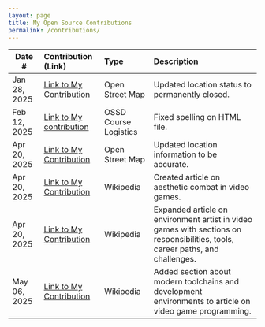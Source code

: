 ```yaml
---
layout: page
title: My Open Source Contributions
permalink: /contributions/
---
```


<!--
Type of the contribution should be "Wikipedia edit", "OpenStreet Map feature", "Documentation", "Course website", "Blog",
"Browser Add-on", etc.

The description should include a brief summary of what you did.

The link should bring us to a public page that shows your contribution. 

Replace the first row with your own contribution. 

-->





| Date #       | Contribution (Link)  | Type  | Description |
|---|:---|:---|:---|
| Jan 28, 2025 | [Link to My Contribution](https://www.openstreetmap.org/user/datsjustinc/history#map=19/41.262211/-73.006312) | Open Street Map | Updated location status to permanently closed. |
| Feb 12, 2025 | [Link to My contribution](https://github.com/joannakl/ossd/pull/135) | OSSD Course Logistics | Fixed spelling on HTML file. |
| Apr 20, 2025 | [Link to My Contribution](https://www.openstreetmap.org/changeset/165215111#map=19/40.729731/-73.983523) | Open Street Map | Updated location information to be accurate. |
| Apr 20, 2025 | [Link to My Contribution](https://en.wikipedia.org/wiki/Special:Contributions/Datsjustinc) | Wikipedia | Created article on aesthetic combat in video games. |
| Apr 20, 2025 | [Link to My Contribution](https://en.wikipedia.org/wiki/Special:Contributions/Datsjustinc) | Wikipedia | Expanded article on environment artist in video games with sections on responsibilities, tools, career paths, and challenges. |
| May 06, 2025 | [Link to My Contribution](https://en.wikipedia.org/wiki/Special:Contributions/Datsjustinc) | Wikipedia | Added section about modern toolchains and development environments to article on video game programming. |
